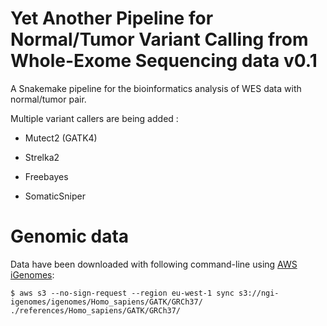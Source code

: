 # Yet Another Pipeline for Normal/Tumor Variant Calling from Whole-Exome Sequencing data v0.1

A Snakemake pipeline for the bioinformatics analysis of WES data with normal/tumor pair.

Multiple variant callers are being added :

- Mutect2 (GATK4)

- Strelka2

- Freebayes

- SomaticSniper


# Genomic data

Data have been downloaded with following command-line using [AWS iGenomes](https://ewels.github.io/AWS-iGenomes/):

```
$ aws s3 --no-sign-request --region eu-west-1 sync s3://ngi-igenomes/igenomes/Homo_sapiens/GATK/GRCh37/ ./references/Homo_sapiens/GATK/GRCh37/
```
